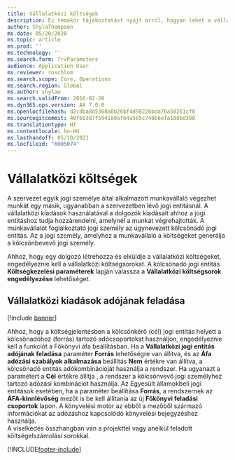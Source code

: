 ```yaml
---
title: Vállalatközi költségek
description: Ez témakör tájékoztatást nyújt arról, hogyan lehet a vállalatközi kiadások használatával a dolgozók kiadásait ahhoz a jogi entitáshoz hozzárendelni, amelynél a munkát végrehajtották.
author: ShylaThompson
ms.date: 05/20/2020
ms.topic: article
ms.prod: ''
ms.technology: ''
ms.search.form: TrvParameters
audience: Application User
ms.reviewer: roschlom
ms.search.scope: Core, Operations
ms.search.region: Global
ms.author: shylaw
ms.search.validFrom: 2016-02-28
ms.dyn365.ops.version: AX 7.0.0
ms.openlocfilehash: d2cdba8d5368a8b26bf4d98226bda76a58261cf0
ms.sourcegitcommit: 40f68387f594180af64a5e5c748b6efa188bd300
ms.translationtype: HT
ms.contentlocale: hu-HU
ms.lasthandoff: 05/10/2021
ms.locfileid: "6005074"
---
```

# <a name="intercompany-expenses"></a>Vállalatközi költségek

A szervezet egyik jogi személye által alkalmazott munkavállaló végezhet munkát egy másik, ugyanabban a szervezetben lévő jogi entitásnál. A vállalatközi kiadások használatával a dolgozók kiadásait ahhoz a jogi entitáshoz tudja hozzárendelni, amelynél a munkát végrehajtották. A munkavállalót foglalkoztató jogi személy az úgynevezett kölcsönadó jogi entitás. Az a jogi személy, amelyhez a munkavállaló a költségeket generálja a kölcsönbevevő jogi személy. 

Ahhoz, hogy egy dolgozó létrehozza és elküldje a vállalatközi költségeket, engedélyeznie kell a vállalatközi költségsorokat. A kölcsönadó jogi entitás **Költségkezelési paraméterek** lapján válassza a **Vállalatközi költségsorok engedélyezése** lehetőséget. 

## <a name="tax-posting-for-intercompany-expenses"></a>Vállalatközi kiadások adójának feladása

[!include [banner](../includes/banner.md)]

Ahhoz, hogy a költségjelentésben a kölcsönkérő (cél) jogi entitás helyett a kölcsönadóhoz (forrás) tartozó adócsoportokat használjon, engedélyeznie kell a funkciót a Főkönyvi áfa beállításban. Ha a **Vállalatközi jogi entitás adójának feladása** paraméter **Forrás** lehetőségre van állítva, és az **Áfa adózási szabályok alkalmazása** beállítás **Nem** értékre van állítva, a kölcsönadó entitás adókombinációját használja a rendszer. Ha ugyanazt a paramétert a **Cél** értékre állítja , a rendszer a kölcsönvevő jogi személyhez tartozó adózási kombinációt használja. Az Egyesült államokbeli jogi entitások esetében, ha a paraméter beállítása **Forrás**, a rendszernek az **ÁFA-kinnlévőség** mezőt is be kell állítania az új **Főkönyvi feladási csoportok** lapon. A könyvelési motor az ebből a mezőből származó információkat az adózáshoz kapcsolódó könyvelési bejegyzéshez használja.   
A viselkedés összhangban van a projekttel vagy anélkül feladott költségelszámolási sorokkal.  


[!INCLUDE[footer-include](../includes/footer-banner.md)]